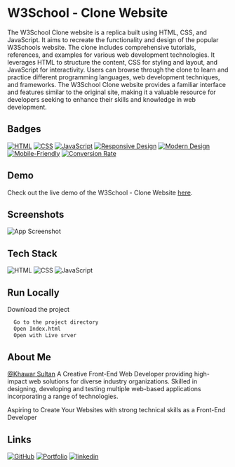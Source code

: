
# W3School - Clone Website

The W3School Clone website is a replica built using HTML, CSS, and JavaScript. It aims to recreate the functionality and design of the popular W3Schools website. The clone includes comprehensive tutorials, references, and examples for various web development technologies. It leverages HTML to structure the content, CSS for styling and layout, and JavaScript for interactivity. Users can browse through the clone to learn and practice different programming languages, web development techniques, and frameworks. The W3School Clone website provides a familiar interface and features similar to the original site, making it a valuable resource for developers seeking to enhance their skills and knowledge in web development.


## Badges

[![HTML](https://img.shields.io/badge/Built%20with-HTML-orange?style=flat-square&logo=html5)](https://www.w3.org/html/)
[![CSS](https://img.shields.io/badge/Styled%20with-CSS-blue?style=flat-square&logo=css3)](https://www.w3.org/Style/CSS/Overview.en.html)
[![JavaScript](https://img.shields.io/badge/Powered%20by-JavaScript-yellow?style=flat-square&logo=javascript)](https://developer.mozilla.org/en-US/docs/Web/JavaScript)
[![Responsive Design](https://img.shields.io/badge/Responsive-Design-green?style=flat-square&logo=responsive-design)](https://en.wikipedia.org/wiki/Responsive_web_design)
[![Modern Design](https://img.shields.io/badge/Modern-Design-lightgrey?style=flat-square&logo=design)](https://www.smashingmagazine.com/2019/04/modern-web-design-techniques/)
[![Mobile-Friendly](https://img.shields.io/badge/Mobile-Friendly-brightgreen?style=flat-square&logo=mobile)](https://developers.google.com/web/fundamentals/design-and-ux/principles)
[![Conversion Rate](https://img.shields.io/badge/High-Conversion%20Rate-success?style=flat-square&logo=conversionxl)](https://conversionxl.com/blog/)




## Demo

Check out the live demo of the W3School - Clone Website [here](https://schoolw3.netlify.app/).

## Screenshots

![App Screenshot](https://res.cloudinary.com/denajbnh4/image/upload/v1683798901/Khawar/Screenshot_7_evpirt.png)


## Tech Stack
![HTML](https://img.shields.io/badge/-HTML-orange?style=flat-square&logo=html5)
![CSS](https://img.shields.io/badge/-CSS-blue?style=flat-square&logo=css3)
![JavaScript](https://img.shields.io/badge/-JavaScript-yellow?style=flat-square&logo=javascript)



## Run Locally
  Download the project

```bash
  Go to the project directory
  Open Index.html
  Open with Live srver
```




## About Me
[@Khawar Sultan](https://github.com/KhawarSultan) A Creative Front-End Web Developer providing high-impact web solutions for diverse industry organizations. Skilled in designing, developing and testing multiple web-based applications incorporating a range of technologies.

Aspiring to Create Your Websites with strong technical skills as a Front-End Developer 


## Links
[![GitHub](https://img.shields.io/badge/Github-000?style=for-the-badge&logo=github&logoColor=white)](https://github.com/KhawarSultan)
[![Portfolio](https://img.shields.io/badge/Portfolio-000?style=for-the-badge&logo=font-awesome&logoColor=white)](https://khawarportfolio.netlify.app/)
[![linkedin](https://img.shields.io/badge/linkedin-0A66C2?style=for-the-badge&logo=linkedin&logoColor=white)](https://www.linkedin.com/in/khawar-sultan-989314209/)

